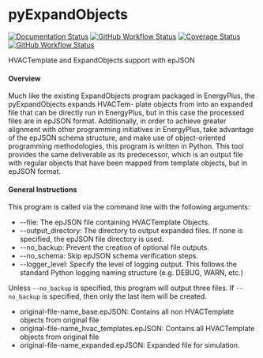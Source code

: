 # pyExpandObjects

[![Documentation Status](https://readthedocs.org/projects/epjson-expandobjects/badge/?version=main)](https://epjson-expandobjects.readthedocs.io/en/main/?badge=main)
[![GitHub Workflow Status](https://img.shields.io/github/workflow/status/john-grando/pyExpandObjects/Unit%20Tests)](https://github.com/john-grando/pyExpandObjects/actions)
[![Coverage Status](https://coveralls.io/repos/github/john-grando/pyExpandObjects/badge.svg?branch=main)](https://coveralls.io/github/john-grando/pyExpandObjects?branch=main)
[![GitHub Workflow Status](https://img.shields.io/github/workflow/status/john-grando/pyExpandObjects/Flake8?label=pep8)](https://github.com/john-grando/pyExpandObjects/actions)

HVACTemplate and ExpandObjects support with epJSON

#### Overview

Much like the existing ExpandObjects program packaged in EnergyPlus, the pyExpandObjects expands HVACTem-
plate objects from into an expanded file that can be directly run in EnergyPlus, but in this case the processed files are in epJSON format.  Additionally, in order to achieve greater alignment with other programming initiatives in EnergyPlus, take advantage of the epJSON schema structure, and make use of object-oriented programming methodologies, this program is written in Python.  This tool provides the same deliverable as its predecessor, which is an output file with regular objects that have been mapped from template objects, but in epJSON format.

#### General Instructions

This program is called via the command line with the following arguments:

* --file: The epJSON file containing HVACTemplate Objects.
* --output_directory: The directory to output expanded files.  If none is specified, the epJSON file directory is used.
* --no_backup: Prevent the creation of optional file outputs.
* --no_schema: Skip epJSON schema verification steps.
* --logger_level: Specify the level of logging output.  This follows the standard Python logging naming structure (e.g. DEBUG, WARN, etc.)

Unless `--no_backup` is specified, this program will output three files.  If `--no_backup` is specified, then only the last item will be created.

* original-file-name_base.epJSON: Contains all non HVACTemplate objects from original file
* original-file-name_hvac_templates.epJSON: Contains all HVACTemplate objects from original file
* original-file-name_expanded.epJSON: Expanded file for simulation.
